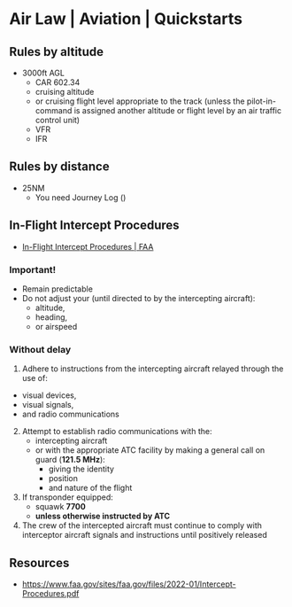 # Air Law | Aviation | Quickstarts
## Rules by altitude
- 3000ft AGL
  - CAR 602.34
  - cruising altitude
  - or cruising flight level appropriate to the track (unless the pilot-in-command is assigned another altitude or flight level by an air traffic control unit)
  - VFR
  - IFR
## Rules by distance
- 25NM
  - You need Journey Log ()
## In-Flight Intercept Procedures
- [In-Flight Intercept Procedures | FAA](./Documents/Intercept-Procedures.pdf)
### Important!
- Remain predictable
- Do not adjust your (until directed to by the intercepting aircraft): 
  - altitude,
  - heading, 
  - or airspeed

### Without delay
1. Adhere to instructions from the intercepting aircraft relayed through the use of: 
  - visual devices,
  - visual signals,
  - and radio communications
2. Attempt to establish radio communications with the: 
   - intercepting aircraft 
   - or with the appropriate ATC facility by making a general call on guard (**121.5 MHz**): 
     - giving the identity
     - position
     - and nature of the flight
3. If transponder equipped:
   - squawk **7700**
   - **unless otherwise instructed by ATC**
4. The crew of the intercepted aircraft must continue to comply with interceptor aircraft signals and instructions until positively released

## Resources
- https://www.faa.gov/sites/faa.gov/files/2022-01/Intercept-Procedures.pdf
